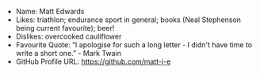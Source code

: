 - Name: Matt Edwards
- Likes: triathlon; endurance sport in general; books (Neal Stephenson being current favourite); beer!
- Dislikes: overcooked cauliflower
- Favourite Quote: “I apologise for such a long letter - I didn't have time to write a short one.” - Mark Twain
- GitHub Profile URL: https://github.com/matt-j-e
